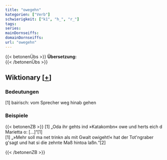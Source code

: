 ```yaml
---
title: "owegehn"
kategorien: ["Verb"]
schwierigkeit: ["k1", "h_", "r_"]
tags:
series:
mainDornseiffs:
domainDornseiffs:
url: "owegehn"
---
```


{{< betonenÜbs >}}
**Übersetzung:**  
{{< /betonenÜbs >}}

## Wiktionary [[+](https://de.wiktionary.org/wiki/owegehn)]

### Bedeutungen
[1] bairisch: vom Sprecher weg hinab gehen  

### Beispiele
{{< betonenZB >}}
[1] „Oda ihr gehts ind »Katakombn« owe und herts eich d Marietta o: […]“[1]  
[1] „»Mehr soll ma net trinkn als mit Gwalt owigeht!« hat der Tot'ngraber g'sagt und hat si die zehnte Maß hintoa laßn.“[2]  

{{< /betonenZB >}}

